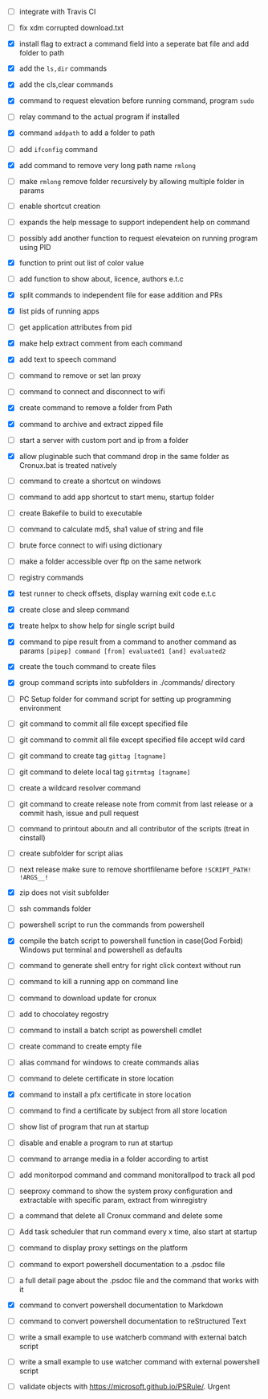 
 - [ ] integrate with Travis CI
 - [ ] fix xdm corrupted download.txt 
 - [x] install flag to extract a command field into a seperate bat file and add folder to path
 - [x] add the `ls,dir` commands
 - [x] add the cls,clear commands
 - [x] command to request elevation before running command, program <requestelevation> `sudo`
 - [ ] relay command to the actual program if installed
 - [x] command `addpath` to add a folder to path
 - [ ] add `ifconfig` command
 - [x] add command to remove very long path name `rmlong`
 - [ ] make `rmlong` remove folder recursively by allowing multiple folder in params
 - [ ] enable shortcut creation 
 - [ ] expands the help message to support independent help on command
 - [ ] possibly add another function to request elevateion on running program using PID
 - [x] function to print out list of color value
 - [ ] add function to show about, licence, authors e.t.c
 - [x] split commands to independent file for ease addition and PRs
 - [x] list pids of running apps
 - [ ] get application attributes from pid
 - [x] make help extract comment from each command
 - [x] add text to speech command
 - [ ] command to remove or set lan proxy
 - [ ] command to connect and disconnect to wifi 
 - [x] create command to remove a folder from Path
 - [x] command to archive and extract zipped file
 - [ ] start a server with custom port and ip from a folder
 - [x] allow pluginable such that command drop in the same folder as Cronux.bat is treated natively
 - [ ] command to create a shortcut on windows
 - [ ] command to add app shortcut to start menu, startup folder
 - [ ] create Bakefile to build to executable
 - [ ] command to calculate md5, sha1 value of string and file
 - [ ] brute force connect to wifi using dictionary
 - [ ] make a folder accessible over ftp on the same network
 - [ ] registry commands
 - [x] test runner to check offsets, display warning exit code e.t.c
 - [x] create close and sleep command
 - [x] treate helpx to show help for single script build
 - [x] command to pipe result from a command to another command as params `[pipep] command [from] evaluated1 [and] evaluated2`
 - [x] create the touch command to create files
 - [x] group command scripts into subfolders in ./commands/ directory 
 - [ ] PC Setup folder for command script for setting up programming environment
 - [ ] git command to commit all file except specified file 
 - [ ] git command to commit all file except specified file accept wild card
 - [ ] git command to create tag `gittag [tagname]`
 - [ ] git command to delete local tag `gitrmtag [tagname]`
 - [ ] create a wildcard resolver command
 - [ ] git command to create release note from commit from last release or a commit hash, issue and pull request
 - [ ] command to printout aboutn and all contributor of the scripts (treat in cinstall)
 - [ ] create subfolder for script alias
 - [ ] next release make sure to remove shortfilename before `!SCRIPT_PATH! !ARGS__!`
 - [x] zip does not visit subfolder 
 - [ ] ssh commands folder 
 - [ ] powershell script to run the commands from powershell 
 - [x] compile the batch script to powershell function in case(God Forbid) Windows put terminal and powershell as defaults 
 - [ ] command to generate shell entry for right click context without run
 - [ ] command to kill a running app on command line
 - [ ] command to download update for cronux
 - [ ] add to chocolatey regostry
 - [ ] command to install a batch script as powershell cmdlet
 - [ ] create command to create empty file
 - [ ] alias command for windows to create commands alias
 - [ ] command to delete certificate in store location
 - [x] command to install a pfx certificate in store location 
 - [ ] command to find a certificate by subject from all store location
 - [ ] show list of program that run at startup
 - [ ] disable and enable a program to run at startup
 - [ ] command to arrange media in a folder according to artist
 - [ ] add monitorpod command and command monitorallpod to track all pod
 - [ ] seeproxy command to show the system proxy configuration and extractable with specific param, extract from winregistry
 - [ ] a command that delete all Cronux command and delete some
 - [ ] Add task scheduler that run command every x time, also start at startup
 - [ ] command to display proxy settings on the platform
 - [ ] command to export powershell documentation to a .psdoc file 
 - [ ] a full detail page about the .psdoc file and the command that works with it
 - [x] command to convert powershell documentation to Markdown 
 - [ ] command to convert powershell documentation to reStructured Text
 - [ ] write a small example to use watcherb command with external batch script 
 - [ ] write a small example to use watcher command with external powershell script 
 - [ ] validate objects with https://microsoft.github.io/PSRule/. Urgent

